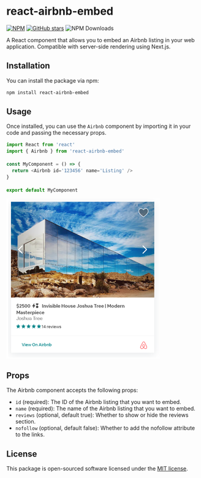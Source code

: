 # react-airbnb-embed

[![NPM](https://img.shields.io/npm/v/react-airbnb-embed.svg)](https://www.npmjs.com/package/react-airbnb-embed) [![GitHub stars](https://img.shields.io/github/stars/matyik/react-airbnb-embed?style=social)](https://github.com/matyik/react-airbnb-embed) ![NPM Downloads](https://img.shields.io/npm/dw/react-airbnb-embed)

A React component that allows you to embed an Airbnb listing in your web application. Compatible with server-side rendering using Next.js.

## Installation

You can install the package via npm:

```bash
npm install react-airbnb-embed
```

## Usage

Once installed, you can use the `Airbnb` component by importing it in your code and passing the necessary props.

```javascript
import React from 'react'
import { Airbnb } from 'react-airbnb-embed'

const MyComponent = () => {
  return <Airbnb id='123456' name='Listing' />
}

export default MyComponent
```

<img width="400px" height="auto" src="https://github.com/matyik/react-airbnb-embed/raw/main/screenshot.png">

## Props

The Airbnb component accepts the following props:

- `id` (required): The ID of the Airbnb listing that you want to embed.
- `name` (required): The name of the Airbnb listing that you want to embed.
- `reviews` (optional, default true): Whether to show or hide the reviews section.
- `nofollow` (optional, default false): Whether to add the nofollow attribute to the links.

## License

This package is open-sourced software licensed under the [MIT license](https://opensource.org/license/mit/ 'MIT license').
